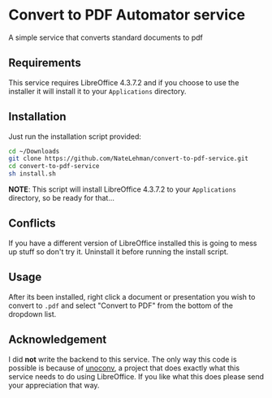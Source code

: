 # Convert to PDF Automator service
A simple service that converts standard documents to pdf

## Requirements
This service requires LibreOffice 4.3.7.2 and if you choose to use the installer it will install it to your `Applications` directory.

## Installation
Just run the installation script provided:
```bash
cd ~/Downloads
git clone https://github.com/NateLehman/convert-to-pdf-service.git
cd convert-to-pdf-service
sh install.sh
```
**NOTE**: This script will install LibreOffice 4.3.7.2 to your `Applications` directory, so be ready for that...

## Conflicts
If you have a different version of LibreOffice installed this is going to mess up stuff so don't try it. Uninstall it before running the install script.

## Usage
After its been installed, right click a document or presentation you wish to convert to `.pdf` and select "Convert to PDF" from the bottom of the dropdown list.


## Acknowledgement
I did **not** write the backend to this service. The only way this code is possible is because of [unoconv](https://github.com/dagwieers/unoconv), a project that does exactly what this service needs to do using LibreOffice. If you like what this does please send your appreciation that way.

